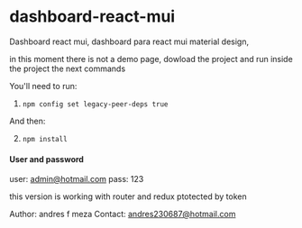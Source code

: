 # dashboard-react-mui
Dashboard react mui, dashboard para react mui material design, 


in this moment there is not a demo page, dowload the project and run inside the project the next commands

You'll need to run:

1. `npm config set legacy-peer-deps true`

And then:

2. `npm install`


#### User and password

user: admin@hotmail.com
pass: 123

this version is working with router and redux  ptotected by token 

Author: andres f meza
Contact: andres230687@hotmail.com